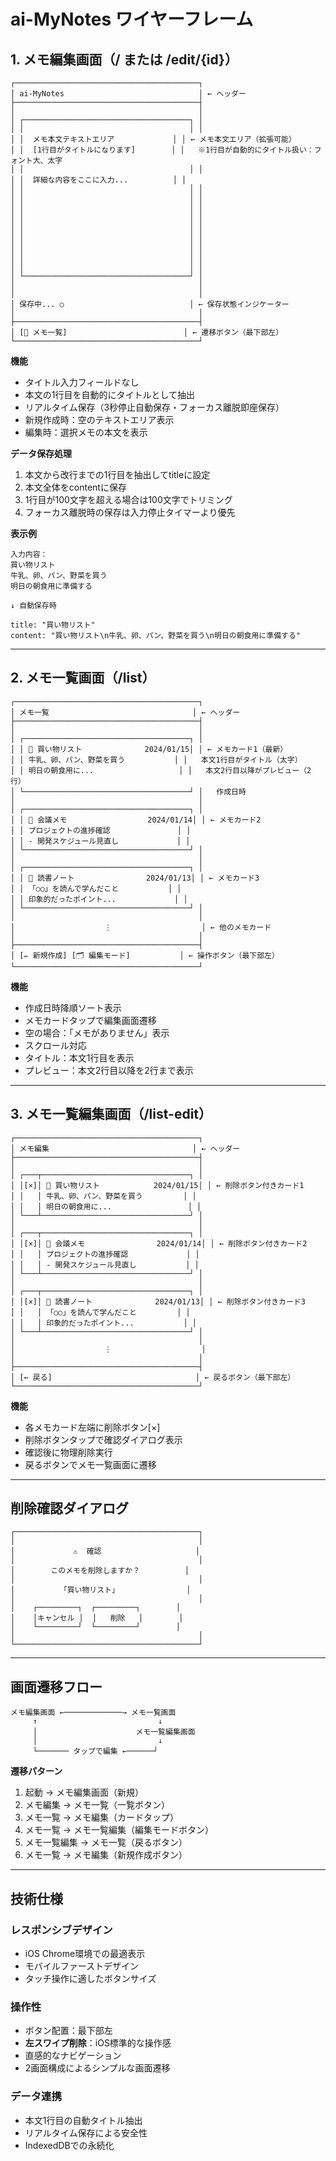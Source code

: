 # ai-MyNotes ワイヤーフレーム

## 1. メモ編集画面（/ または /edit/{id}）

```
┌─────────────────────────────────────────┐
│ ai-MyNotes                              │ ← ヘッダー
├─────────────────────────────────────────┤
│                                         │
│ ┌─────────────────────────────────────┐ │
│ │                                     │ │
│ │  メモ本文テキストエリア             │ │ ← メモ本文エリア（拡張可能）
│ │  [1行目がタイトルになります]        │ │   ※1行目が自動的にタイトル扱い：フォント大、太字
│ │                                     │ │
│ │  詳細な内容をここに入力...          │ │
│ │                                     │ │
│ │                                     │ │
│ │                                     │ │
│ │                                     │ │
│ │                                     │ │
│ │                                     │ │
│ │                                     │ │
│ │                                     │ │
│ │                                     │ │
│ │                                     │ │
│ └─────────────────────────────────────┘ │
│                                         │
│                                         │
│ 保存中... ○                            │ ← 保存状態インジケーター
│                                         │
├─────────────────────────────────────────┤
│ [📝 メモ一覧]                          │ ← 遷移ボタン（最下部左）
└─────────────────────────────────────────┘
```

**機能**
- タイトル入力フィールドなし
- 本文の1行目を自動的にタイトルとして抽出
- リアルタイム保存（3秒停止自動保存・フォーカス離脱即座保存）
- 新規作成時：空のテキストエリア表示
- 編集時：選択メモの本文を表示

**データ保存処理**
1. 本文から改行までの1行目を抽出してtitleに設定
2. 本文全体をcontentに保存
3. 1行目が100文字を超える場合は100文字でトリミング
4. フォーカス離脱時の保存は入力停止タイマーより優先

**表示例**
```
入力内容：
買い物リスト
牛乳、卵、パン、野菜を買う
明日の朝食用に準備する

↓ 自動保存時

title: "買い物リスト"
content: "買い物リスト\n牛乳、卵、パン、野菜を買う\n明日の朝食用に準備する"
```

---

## 2. メモ一覧画面（/list）

```
┌─────────────────────────────────────────┐
│ メモ一覧                                │ ← ヘッダー
├─────────────────────────────────────────┤
│                                         │
│ ┌─────────────────────────────────────┐ │
│ │ 📝 買い物リスト              2024/01/15│ │ ← メモカード1（最新）
│ │ 牛乳、卵、パン、野菜を買う           │ │   本文1行目がタイトル（太字）
│ │ 明日の朝食用に...                   │ │   本文2行目以降がプレビュー（2行）
│ └─────────────────────────────────────┘ │   作成日時
│                                         │
│ ┌─────────────────────────────────────┐ │
│ │ 📝 会議メモ                  2024/01/14│ │ ← メモカード2
│ │ プロジェクトの進捗確認               │ │
│ │ - 開発スケジュール見直し             │ │
│ └─────────────────────────────────────┘ │
│                                         │
│ ┌─────────────────────────────────────┐ │
│ │ 📝 読書ノート                2024/01/13│ │ ← メモカード3
│ │ 「○○」を読んで学んだこと           │ │
│ │ 印象的だったポイント...             │ │
│ └─────────────────────────────────────┘ │
│                                         │
│                    ⋮                    │ ← 他のメモカード
│                                         │
├─────────────────────────────────────────┤
│ [✏️ 新規作成] [🗂️ 編集モード]           │ ← 操作ボタン（最下部左）
└─────────────────────────────────────────┘
```

**機能**
- 作成日時降順ソート表示
- メモカードタップで編集画面遷移
- 空の場合：「メモがありません」表示
- スクロール対応
- タイトル：本文1行目を表示
- プレビュー：本文2行目以降を2行まで表示

---

## 3. メモ一覧編集画面（/list-edit）

```
┌─────────────────────────────────────────┐
│ メモ編集                                │ ← ヘッダー
├─────────────────────────────────────────┤
│                                         │
│ ┌───┬─────────────────────────────────┐ │
│ │[×]│ 📝 買い物リスト            2024/01/15│ │ ← 削除ボタン付きカード1
│ │   │ 牛乳、卵、パン、野菜を買う         │ │
│ │   │ 明日の朝食用に...                 │ │
│ └───┴─────────────────────────────────┘ │
│                                         │
│ ┌───┬─────────────────────────────────┐ │
│ │[×]│ 📝 会議メモ                2024/01/14│ │ ← 削除ボタン付きカード2
│ │   │ プロジェクトの進捗確認             │ │
│ │   │ - 開発スケジュール見直し           │ │
│ └───┴─────────────────────────────────┘ │
│                                         │
│ ┌───┬─────────────────────────────────┐ │
│ │[×]│ 📝 読書ノート              2024/01/13│ │ ← 削除ボタン付きカード3
│ │   │ 「○○」を読んで学んだこと         │ │
│ │   │ 印象的だったポイント...           │ │
│ └───┴─────────────────────────────────┘ │
│                                         │
│                    ⋮                    │
│                                         │
├─────────────────────────────────────────┤
│ [← 戻る]                                │ ← 戻るボタン（最下部左）
└─────────────────────────────────────────┘
```

**機能**
- 各メモカード左端に削除ボタン[×]
- 削除ボタンタップで確認ダイアログ表示
- 確認後に物理削除実行
- 戻るボタンでメモ一覧画面に遷移

---

## 削除確認ダイアログ

```
┌─────────────────────────────────────────┐
│                                         │
│             ⚠️  確認                     │
│                                         │
│        このメモを削除しますか？          │
│                                         │
│          「買い物リスト」               │
│                                         │
│    ┌─────────┐  ┌─────────┐        │
│    │キャンセル │  │   削除   │        │
│    └─────────┘  └─────────┘        │
│                                         │
└─────────────────────────────────────────┘
```

---

## 画面遷移フロー

```
メモ編集画面 ←─────────────→ メモ一覧画面
     ↑                           ↓
     │                      メモ一覧編集画面
     │                           ↓
     └─────── タップで編集 ←──────┘
```

**遷移パターン**
1. 起動 → メモ編集画面（新規）
2. メモ編集 → メモ一覧（一覧ボタン）
3. メモ一覧 → メモ編集（カードタップ）
4. メモ一覧 → メモ一覧編集（編集モードボタン）
5. メモ一覧編集 → メモ一覧（戻るボタン）
6. メモ一覧 → メモ編集（新規作成ボタン）

---

## 技術仕様

### レスポンシブデザイン
- iOS Chrome環境での最適表示
- モバイルファーストデザイン
- タッチ操作に適したボタンサイズ

### 操作性
- ボタン配置：最下部左
- **左スワイプ削除**：iOS標準的な操作感
- 直感的なナビゲーション
- 2画面構成によるシンプルな画面遷移

### データ連携
- 本文1行目の自動タイトル抽出
- リアルタイム保存による安全性
- IndexedDBでの永続化